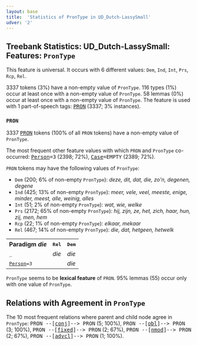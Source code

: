 ```yaml
---
layout: base
title:  'Statistics of PronType in UD_Dutch-LassySmall'
udver: '2'
---
```


## Treebank Statistics: UD_Dutch-LassySmall: Features: `PronType`

This feature is universal.
It occurs with 6 different values: `Dem`, `Ind`, `Int`, `Prs`, `Rcp`, `Rel`.

3337 tokens (3%) have a non-empty value of `PronType`.
116 types (1%) occur at least once with a non-empty value of `PronType`.
58 lemmas (0%) occur at least once with a non-empty value of `PronType`.
The feature is used with 1 part-of-speech tags: <tt><a href="nl_lassysmall-pos-PRON.html">PRON</a></tt> (3337; 3% instances).

### `PRON`

3337 <tt><a href="nl_lassysmall-pos-PRON.html">PRON</a></tt> tokens (100% of all `PRON` tokens) have a non-empty value of `PronType`.

The most frequent other feature values with which `PRON` and `PronType` co-occurred: <tt><a href="nl_lassysmall-feat-Person.html">Person</a></tt><tt>=3</tt> (2398; 72%), <tt><a href="nl_lassysmall-feat-Case.html">Case</a></tt><tt>=EMPTY</tt> (2389; 72%).

`PRON` tokens may have the following values of `PronType`:

* `Dem` (200; 6% of non-empty `PronType`): <em>deze, dit, dat, die, zo'n, degenen, degene</em>
* `Ind` (425; 13% of non-empty `PronType`): <em>meer, vele, veel, meeste, enige, minder, meest, alle, weinig, alles</em>
* `Int` (51; 2% of non-empty `PronType`): <em>wat, wie, welke</em>
* `Prs` (2172; 65% of non-empty `PronType`): <em>hij, zijn, ze, het, zich, haar, hun, zij, men, hem</em>
* `Rcp` (22; 1% of non-empty `PronType`): <em>elkaar, mekaar</em>
* `Rel` (467; 14% of non-empty `PronType`): <em>die, dat, hetgeen, hetwelk</em>

<table>
  <tr><th>Paradigm <i>die</i></th><th><tt>Rel</tt></th><th><tt>Dem</tt></th></tr>
  <tr><td><tt>_</tt></td><td><em>die</em></td><td><em>die</em></td></tr>
  <tr><td><tt><tt><a href="nl_lassysmall-feat-Person.html">Person</a></tt><tt>=3</tt></tt></td><td></td><td><em>die</em></td></tr>
</table>

`PronType` seems to be **lexical feature** of `PRON`. 95% lemmas (55) occur only with one value of `PronType`.

## Relations with Agreement in `PronType`

The 10 most frequent relations where parent and child node agree in `PronType`:
<tt>PRON --[<tt><a href="nl_lassysmall-dep-conj.html">conj</a></tt>]--> PRON</tt> (5; 100%),
<tt>PRON --[<tt><a href="nl_lassysmall-dep-obl.html">obl</a></tt>]--> PRON</tt> (3; 100%),
<tt>PRON --[<tt><a href="nl_lassysmall-dep-fixed.html">fixed</a></tt>]--> PRON</tt> (2; 67%),
<tt>PRON --[<tt><a href="nl_lassysmall-dep-nmod.html">nmod</a></tt>]--> PRON</tt> (2; 67%),
<tt>PRON --[<tt><a href="nl_lassysmall-dep-advcl.html">advcl</a></tt>]--> PRON</tt> (1; 100%).

